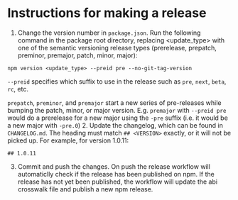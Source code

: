 # Instructions for making a release

1. Change the version number in `package.json`. Run the following command in the package root directory, replacing <update_type> with one of the semantic versioning release types (prerelease, prepatch, preminor, premajor, patch, minor, major):

```
npm version <update_type> --preid pre --no-git-tag-version
```

`--preid` specifies which suffix to use in the release such as `pre`, `next`, `beta`, `rc`, etc.

`prepatch`, `preminor`, and `premajor` start a new series of pre-releases while bumping the patch, minor, or major version. E.g. `premajor` with `--preid pre` would do a prerelease for a new major using the `-pre` suffix (i.e. it would be a new major with `-pre.0`)
2. Update the changelog, which can be found in `CHANGELOG.md`. The heading must match `## <VERSION>` exactly, or it will not be picked up. For example, for version 1.0.11:

```
## 1.0.11
```

3. Commit and push the changes. On push the release workflow will automaticlly check if the release has been published on npm. If the release has not yet been published, the workflow will update the abi crosswalk file and publish a new npm release.